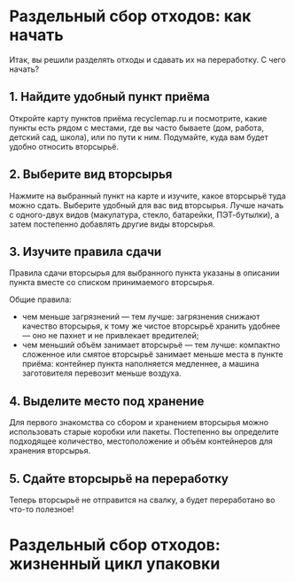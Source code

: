 # Раздельный сбор отходов: как начать
Итак, вы решили разделять отходы и сдавать их на переработку. С чего начать?
## 1. Найдите удобный пункт приёма
Откройте карту пунктов приёма recyclemap.ru и посмотрите, какие пункты есть рядом с местами, 
где вы часто бываете (дом, работа, детский сад, школа), или по пути к ним. Подумайте, куда вам будет удобно относить вторсырьё.
## 2. Выберите вид вторсырья
Нажмите на выбранный пункт на карте и изучите, какое вторсырьё туда можно сдать. Выберите удобный для вас вид вторсырья. Лучше начать с одного-двух видов (макулатура, стекло, батарейки, ПЭТ-бутылки), а затем постепенно добавлять другие виды вторсырья.
## 3. Изучите правила сдачи
Правила сдачи вторсырья для выбранного пункта указаны в описании пункта вместе со списком принимаемого вторсырья.
  
Общие правила:
- чем меньше загрязнений — тем лучше: загрязнения снижают качество вторсырья, к тому же чистое вторсырьё хранить удобнее — оно не пахнет и не привлекает вредителей;
- чем меньший объём занимает вторсырьё — тем лучше: компактно сложенное или смятое вторсырьё занимает меньше места в пункте приёма: контейнер пункта наполняется медленнее, а машина заготовителя перевозит меньше воздуха.

## 4. Выделите место под хранение
Для первого знакомства со сбором и хранением вторсырья можно использовать старые коробки или пакеты. Постепенно вы определите подходящее количество, местоположение и объём контейнеров для хранения вторсырья.
## 5. Сдайте вторсырьё на переработку
Теперь вторсырьё не отправится на свалку, а будет переработано во что-то полезное!

# Раздельный сбор отходов:   жизненный цикл упаковки


